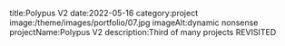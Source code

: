 title:Polypus V2
date:2022-05-16
category:project
image:/theme/images/portfolio/07.jpg
imageAlt:dynamic nonsense
projectName:Polypus V2
description:Third of many projects REVISITED